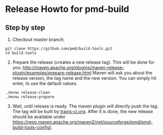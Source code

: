 Release Howto for pmd-build
============================

Step by step
-------------
1. Checkout master branch:

``` shell
git clone https://github.com/pmd/build-tools.git
cd build-tools
```

2. Prepare the release (creates a new release tag).
   This will be done for you: http://maven.apache.org/plugins/maven-release-plugin/examples/prepare-release.html
   Maven will ask you about the release version, the tag name and the new version. You can simply hit enter,
   to use the default values.

``` shell
./mvnw release:clean
./mvnw release:prepare
```

3.  Wait, until release is ready. The maven plugin will directly push the tag. The tag will be
    built by [travis-ci.org](https://travis-ci.org/github/pmd/build-tools/builds). After it is done, the new release
    should be available under <https://repo.maven.apache.org/maven2/net/sourceforge/pmd/pmd-build-tools-config/>.

